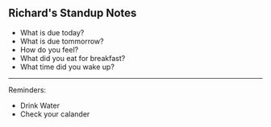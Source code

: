 ## Richard's Standup Notes
* What is due today?
* What is due tommorrow?
* How do you feel?
* What did you eat for breakfast?
* What time did you wake up?
------------------------------------
Reminders:
* Drink Water
* Check your calander

